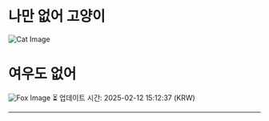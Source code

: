 
# 나만 없어 고양이

![Cat Image](https://cdn2.thecatapi.com/images/d4r.jpg)

# 여우도 없어
![Fox Image](https://randomfox.ca/images/36.jpg)
⏳ 업데이트 시간: 2025-02-12 15:12:37 (KRW)

---
